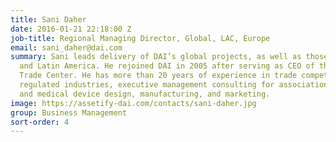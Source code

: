 ```yaml
---
title: Sani Daher
date: 2016-01-21 22:18:00 Z
job-title: Regional Managing Director, Global, LAC, Europe
email: sani_daher@dai.com
summary: Sani leads delivery of DAI’s global projects, as well as those in Europe
  and Latin America. He rejoined DAI in 2005 after serving as CEO of the Palestine
  Trade Center. He has more than 20 years of experience in trade competitiveness,
  regulated industries, executive management consulting for associations and businesses,
  and medical device design, manufacturing, and marketing.
image: https://assetify-dai.com/contacts/sani-daher.jpg
group: Business Management
sort-order: 4
---
```



